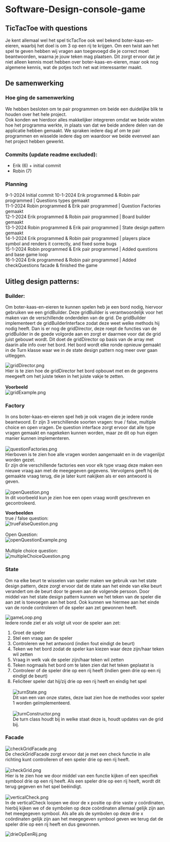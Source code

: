 # Software-Design-console-game
## TicTacToe with questions
Je kent allemaal wel het spel ticTacToe ook wel bekend boter-kaas-en-eieren, waarbij het doel is om 3 op een rij te krijgen.
Om een twist aan het spel te geven hebben wij vragen aan toegevoegd die je correct moet beantwoorden, waarna je jouw teken mag plaatsen.
Dit zorgt ervoor dat je niet alleen kennis moet hebben over boter-kaas-en-eieren, maar ook nog algemene kennis, wat de potjes toch net wat interessanter maakt.

## De samenwerking
### Hoe ging de samenwerking
We hebben besloten om te pair programmen om beide een duidelijke blik te houden over het hele project.<br>
Ook konden we hierdoor alles makkelijker integreren omdat we beide wisten hoe het programma werkte, in plaats van dat we beide andere delen van de applicatie hebben gemaakt.
We spraken iedere dag af om te pair programmen en wisselde iedere dag om waardoor we beide evenveel aan het project hebben gewerkt.


### Commits (update readme excluded):
- Erik (6) + initial commit
- Robin (7)

### Planning
9-1-2024 Initial commit 10-1-2024 Erik programmed & Robin pair programmed | Questions types gemaakt<br>
11-1-2024 Robin programmed & Erik pair programmed | Question Factories gemaakt<br>
12-1-2024 Erik programmed & Robin pair programmed | Board builder gemaakt<br>
13-1-2024 Robin programmed & Erik pair programmed | State design pattern gemaakt<br>
14-1-2024 Erik programmed & Robin pair programmed | players place symbol and renders it correctly, and fixed some bugs <br>
15-1-2024 Robin programmed & Erik pair programmed | Added questions and base game loop<br>
16-1-2024 Erik programmed & Robin pair programmed | Added checkQuestions facade & finished the game<br>


## Uitleg design patterns:
### Builder:
Om boter-kaas-en-eieren te kunnen spelen heb je een bord nodig, hiervoor gebruiken we een gridBuilder.
Deze gridBuilder is verantwoordelijk voor het maken van de verschillende onderdelen van de grid.
De gridBuilder implementeert de gridBuilderInterface zodat deze weet welke methods hij nodig heeft.
Dan is er nog de gridDirector, deze roept de functies van de gridBuilder in de goede volgorde aan en zorgt er daarmee voor dat de grid juist gebouwt wordt.
Dit doet de gridDirector op basis van de array met daarin alle info over het bord.
Het bord wordt elke ronde opnieuw gemaakt in de Turn klasse waar we in de state design pattern nog meer over gaan uitleggen.

![gridDirector.png](src/img/gridDirector.png)<br>
Hier is te zien hoe de gridDirector het bord opbouwt met en de gegevens meegeeft om het juiste teken in het juiste vakje te zetten.<br>
<br>
**Voorbeeld**<br>
![gridExample.png](src/img/gridExample.png)<br>
### Factory
In ons boter-kaas-en-eieren spel heb je ook vragen die je iedere ronde beantwoord. 
Er zijn 3 verschillende soorten vragen: true / false, multiple choice en open vragen.
De question interface zorgt ervoor dat alle type vragen gemaakt en nagekeken kunnen worden, maar ze dit op hun eigen manier kunnen implementeren.<br>
<br>
![questionFactories.png](src/img/questionFactories.png)<br>
Hierboven is te zien hoe alle vragen worden aangemaakt en in de vragenlijst worden gezet.<br>
Er zijn drie verschillende factories een voor elk type vraag deze maken een nieuwe vraag aan met de meegegeven gegevens. 
Vervolgens geeft hij de gemaakte vraag terug, die je later kunt nakijken als er een antwoord is geven. <br>
<br>
![openQuestion.png](src/img/openQuestion.png)<br>
In dit voorbeeld kun je zien hoe een open vraag wordt geschreven en gecontroleerd.<br>

**Voorbeelden**<br>
true / false question: <br>
![trueFalseQuestion.png](src/img/trueFalseQuestion.png)<br>
<br>
Open Question: <br>
![openQuestionExample.png](src/img/openQuestionExample.png)<br>
<br>
Multiple choice question: <br>
![multipleChoiceQuestion.png](src/img/multipleChoiceQuestion.png)<br>
### State
Om na elke beurt te wisselen van speler maken we gebruik van het state design pattern, 
deze zorgt ervoor dat de state aan het einde van elke beurt verandert om de beurt door te geven aan de volgende persoon.
Door middel van het state design pattern kunnen we het teken van de speler die aan zet is toevoegen aan het bord.
Ook kunnen we hiermee aan het einde van de ronde controleren of de speler aan zet gewonnen heeft.<br>

![gameLoop.png](src/img/gameLoop.png)<br>
Iedere ronde ziet er als volgt uit voor de speler aan zet:
1. Groet de speler
2. Stel een vraag aan de speler
3. Controleren we het antwoord (indien fout eindigt de beurt)
4. Teken we het bord zodat de speler kan kiezen waar deze zijn/haar teken wil zetten
5. Vraag in welk vak de speler zijn/haar teken wil zetten
6. Teken nogmaals het bord om te laten zien dat het teken geplaatst is
7. Controleer of de speler drie op een rij heeft (indien geen drie op een rij eindigt de beurt)
8. Feliciteer speler dat hij/zij drie op een rij heeft en eindig het spel
   <br>
   <br>
![turnState.png](src/img/turnState.png)<br>
Dit van een van onze states, deze laat zien hoe de methodes voor speler 1 worden geïmplementeerd.<br>
   <br>
![turnConstructor.png](src/img/turnConstructor.png)<br>
De turn class houdt bij in welke staat deze is, houdt updates van de grid bij.
### Facade
![checkGridFacade.png](src/img/checkGridFacade.png)<br>
De checkGridFacade zorgt ervoor dat je met een check functie in alle richting kunt controlleren of een speler drie op een rij heeft.<br>
<br>
![checkGrid.png](src/img/checkGrid.png)<br>
Hier is te zien hoe we door middel van een functie kijken of een specifiek symbool drie op een rij heeft.
Als een speler drie op een rij heeft, wordt dit terug gegeven en het spel beëindigt.<br>
<br>
![verticalCheck.png](src/img/verticalCheck.png)<br>
In de verticalCheck loopen we door de x positie op drie vaste y coördinaten,
hierbij kijken we of de symbolen op deze coördinaten allemaal gelijk zijn aan het meegegeven symbool.
Als alle als de symbolen op deze drie x coördinaten gelijk zijn aan het meegegeven symbool geven we terug dat de speler drie op een rij heeft en dus gewonnen.

![drieOpEenRij.png](src/img/drieOpEenRij.png)
